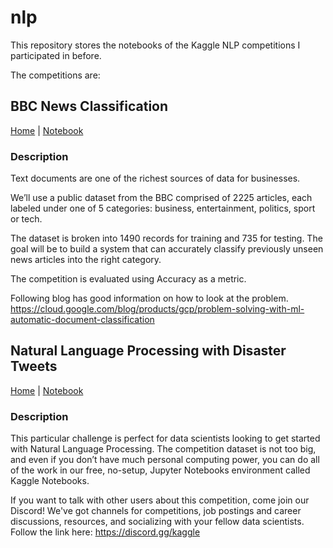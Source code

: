 # nlp

This repository stores the notebooks of the Kaggle NLP competitions I participated in before.

The competitions are:

## BBC News Classification

[Home](https://www.kaggle.com/competitions/learn-ai-bbc) | [Notebook](https://github.com/zac4j/nlp/blob/main/bbc-news-classification.ipynb)

### Description

Text documents are one of the richest sources of data for businesses.

We’ll use a public dataset from the BBC comprised of 2225 articles, each labeled under one of 5 categories: business, entertainment, politics, sport or tech.

The dataset is broken into 1490 records for training and 735 for testing. The goal will be to build a system that can accurately classify previously unseen news articles into the right category.

The competition is evaluated using Accuracy as a metric.

Following blog has good information on how to look at the problem. https://cloud.google.com/blog/products/gcp/problem-solving-with-ml-automatic-document-classification



##  Natural Language Processing with Disaster Tweets

[Home](https://www.kaggle.com/competitions/nlp-getting-started) | [Notebook](https://github.com/zac4j/nlp/blob/main/disaster_tweets_classification.ipynb)

### Description

This particular challenge is perfect for data scientists looking to get started with Natural Language Processing. The competition dataset is not too big, and even if you don’t have much personal computing power, you can do all of the work in our free, no-setup, Jupyter Notebooks environment called Kaggle Notebooks.

If you want to talk with other users about this competition, come join our Discord! We've got channels for competitions, job postings and career discussions, resources, and socializing with your fellow data scientists. Follow the link here: https://discord.gg/kaggle
